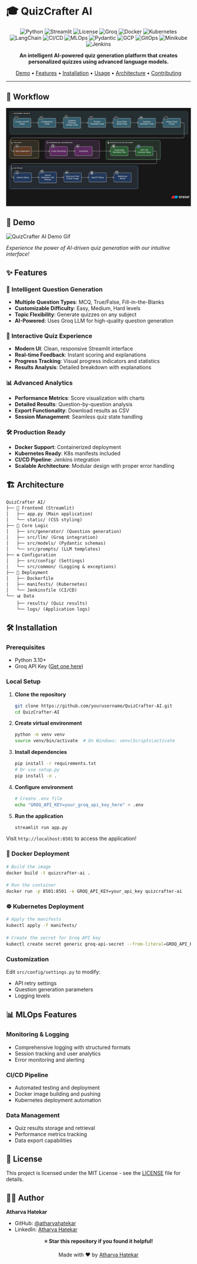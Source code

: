 # 🎓 QuizCrafter AI

<div align="center">

![Python](https://img.shields.io/badge/python-v3.10+-blue.svg)
![Streamlit](https://img.shields.io/badge/streamlit-1.28+-red.svg)
![License](https://img.shields.io/badge/license-MIT-green.svg)
![Groq](https://img.shields.io/badge/Groq-API-orange.svg)
![Docker](https://img.shields.io/badge/docker-ready-blue.svg)
![Kubernetes](https://img.shields.io/badge/kubernetes-ready-326CE5.svg)
![LangChain](https://img.shields.io/badge/LangChain-enabled-00D4AA.svg)
![CI/CD](https://img.shields.io/badge/CI/CD-GitHub_Actions-2088FF.svg)
![MLOps](https://img.shields.io/badge/MLOps-ready-FF6B6B.svg)
![Pydantic](https://img.shields.io/badge/Pydantic-validated-E92063.svg)
![GCP](https://img.shields.io/badge/GCP-cloud_ready-4285F4.svg)
![GitOps](https://img.shields.io/badge/GitOps-ArgoCD-EF7B4D.svg)
![Minikube](https://img.shields.io/badge/Minikube-local_dev-326CE5.svg)
![Jenkins](https://img.shields.io/badge/Jenkins-CI/CD-D33833.svg)


**An intelligent AI-powered quiz generation platform that creates personalized quizzes using advanced language models.**

[Demo](#-demo) • [Features](#-features) • [Installation](#-installation) • [Usage](#-usage) • [Architecture](#-architecture) • [Contributing](#-contributing)

</div>

---

## 🎯 Workflow

![QuizCrafter AI Workflow](docs/QuizCrafterAIWorkflow.png)


## 🚀 Demo

![QuizCrafter AI Demo Gif](docs/demogif.gif)



*Experience the power of AI-driven quiz generation with our intuitive interface!*



## ✨ Features

### 🧠 **Intelligent Question Generation**
- **Multiple Question Types**: MCQ, True/False, Fill-in-the-Blanks
- **Customizable Difficulty**: Easy, Medium, Hard levels
- **Topic Flexibility**: Generate quizzes on any subject
- **AI-Powered**: Uses Groq LLM for high-quality question generation

### 🎯 **Interactive Quiz Experience**
- **Modern UI**: Clean, responsive Streamlit interface
- **Real-time Feedback**: Instant scoring and explanations
- **Progress Tracking**: Visual progress indicators and statistics
- **Results Analysis**: Detailed breakdown with explanations

### 📊 **Advanced Analytics**
- **Performance Metrics**: Score visualization with charts
- **Detailed Results**: Question-by-question analysis
- **Export Functionality**: Download results as CSV
- **Session Management**: Seamless quiz state handling

### 🛠 **Production Ready**
- **Docker Support**: Containerized deployment
- **Kubernetes Ready**: K8s manifests included
- **CI/CD Pipeline**: Jenkins integration
- **Scalable Architecture**: Modular design with proper error handling

## 🏗 Architecture

```
QuizCrafter AI/
├── 📱 Frontend (Streamlit)
│   ├── app.py (Main application)
│   └── static/ (CSS styling)
├── 🧠 Core Logic
│   ├── src/generator/ (Question generation)
│   ├── src/llm/ (Groq integration)
│   ├── src/models/ (Pydantic schemas)
│   └── src/prompts/ (LLM templates)
├── ⚙️ Configuration
│   ├── src/config/ (Settings)
│   └── src/common/ (Logging & exceptions)
├── 🐳 Deployment
│   ├── Dockerfile
│   ├── manifests/ (Kubernetes)
│   └── Jenkinsfile (CI/CD)
└── 📊 Data
    ├── results/ (Quiz results)
    └── logs/ (Application logs)
```

## 🛠 Installation

### Prerequisites
- Python 3.10+
- Groq API Key ([Get one here](https://console.groq.com/))

### Local Setup

1. **Clone the repository**
   ```bash
   git clone https://github.com/yourusername/QuizCrafter-AI.git
   cd QuizCrafter-AI
   ```

2. **Create virtual environment**
   ```bash
   python -m venv venv
   source venv/bin/activate  # On Windows: venv\Scripts\activate
   ```

3. **Install dependencies**
   ```bash
   pip install -r requirements.txt
   # Or use setup.py
   pip install -e .
   ```

4. **Configure environment**
   ```bash
   # Create .env file
   echo "GROQ_API_KEY=your_groq_api_key_here" > .env
   ```

5. **Run the application**
   ```bash
   streamlit run app.py
   ```

Visit `http://localhost:8501` to access the application!

### 🐳 Docker Deployment

```bash
# Build the image
docker build -t quizcrafter-ai .

# Run the container
docker run -p 8501:8501 -e GROQ_API_KEY=your_api_key quizcrafter-ai
```

### ☸️ Kubernetes Deployment

```bash
# Apply the manifests
kubectl apply -f manifests/

# Create the secret for Groq API key
kubectl create secret generic groq-api-secret --from-literal=GROQ_API_KEY=your_api_key
```

### Customization

Edit `src/config/settings.py` to modify:
- API retry settings
- Question generation parameters
- Logging levels

## 📊 MLOps Features

### Monitoring & Logging
- Comprehensive logging with structured formats
- Session tracking and user analytics
- Error monitoring and alerting

### CI/CD Pipeline
- Automated testing and deployment
- Docker image building and pushing
- Kubernetes deployment automation

### Data Management
- Quiz results storage and retrieval
- Performance metrics tracking
- Data export capabilities


## 📝 License

This project is licensed under the MIT License - see the [LICENSE](LICENSE) file for details.

## 👨‍💻 Author

**Atharva Hatekar**
- GitHub: [@atharvahatekar](https://github.com/atharvahatekar)
- LinkedIn: [Atharva Hatekar](https://linkedin.com/in/atharvahatekar)


<div align="center">

**⭐ Star this repository if you found it helpful!**

Made with ❤️ by [Atharva Hatekar](https://github.com/atharvahatekar)

</div>
